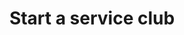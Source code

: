 ---
title: Start a service club
description: Create a student organization focused on service or community engagement.
image_url: https://images.unsplash.com/photo-1526722167231-15f357b565e8?ixlib=rb-1.2.1&ixid=eyJhcHBfaWQiOjEyMDd9&auto=format&fit=crop&w=1350&q=80
link_to: '#'
---